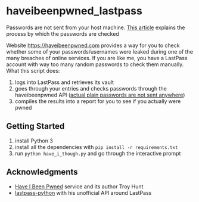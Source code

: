 # haveibeenpwned_lastpass

Passwords are not sent from your host machine. [This article](https://www.troyhunt.com/ive-just-launched-pwned-passwords-version-2#cloudflareprivacyandkanonymity) explains the process by which the passwords are checked 

Website https://haveibeenpwned.com provides a way for you to check whether some of your passwords/usernames were leaked during one of the many breaches of online services.
If you are like me, you have a LastPass account with way too many random passwords to check them manually. 
What this script does:

1. logs into LastPass and retrieves its vault
2. goes through your entries and checks passwords through the haveibeenpwned API ([actual plain passwords are not sent anywhere](https://www.troyhunt.com/ive-just-launched-pwned-passwords-version-2#cloudflareprivacyandkanonymity))
3. compiles the results into a report for you to see if you actually were pwned

## Getting Started

1. install Python 3
2. install all the dependencies with `pip install -r requirements.txt`
3. run `python have_i_though.py` and go through the interactive prompt

## Acknowledgments

* [Have I Been Pwned](https://haveibeenpwned.com) service and its author Troy Hunt
* [lastpass-python](https://github.com/konomae/lastpass-python) with his unofficial API around LastPass
